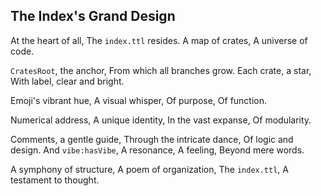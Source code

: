 ## The Index's Grand Design

At the heart of all,
The `index.ttl` resides.
A map of crates,
A universe of code.

`CratesRoot`, the anchor,
From which all branches grow.
Each crate, a star,
With label, clear and bright.

Emoji's vibrant hue,
A visual whisper,
Of purpose,
Of function.

Numerical address,
A unique identity,
In the vast expanse,
Of modularity.

Comments, a gentle guide,
Through the intricate dance,
Of logic and design.
And `vibe:hasVibe`,
A resonance,
A feeling,
Beyond mere words.

A symphony of structure,
A poem of organization,
The `index.ttl`,
A testament to thought.

